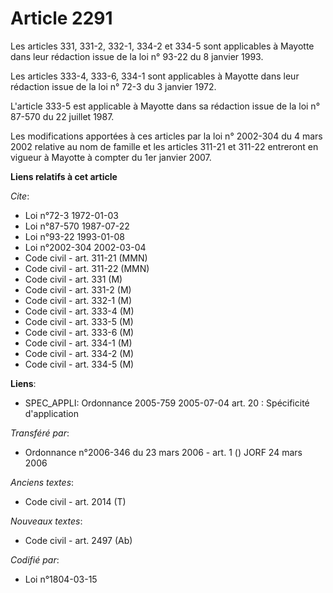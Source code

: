 # Article 2291

Les articles 331, 331-2, 332-1, 334-2 et 334-5 sont applicables à Mayotte dans leur rédaction issue de la loi n° 93-22 du 8
janvier 1993.

Les articles 333-4, 333-6, 334-1 sont applicables à Mayotte dans leur rédaction issue de la loi n° 72-3 du 3 janvier 1972.

L'article 333-5 est applicable à Mayotte dans sa rédaction issue de la loi n° 87-570 du 22 juillet 1987.

Les modifications apportées à ces articles par la loi n° 2002-304 du 4 mars 2002 relative au nom de famille et les articles
311-21 et 311-22 entreront en vigueur à Mayotte à compter du 1er janvier 2007.

**Liens relatifs à cet article**

_Cite_:

  - Loi n°72-3 1972-01-03
  - Loi n°87-570 1987-07-22
  - Loi n°93-22 1993-01-08
  - Loi n°2002-304 2002-03-04
  - Code civil - art. 311-21 (MMN)
  - Code civil - art. 311-22 (MMN)
  - Code civil - art. 331 (M)
  - Code civil - art. 331-2 (M)
  - Code civil - art. 332-1 (M)
  - Code civil - art. 333-4 (M)
  - Code civil - art. 333-5 (M)
  - Code civil - art. 333-6 (M)
  - Code civil - art. 334-1 (M)
  - Code civil - art. 334-2 (M)
  - Code civil - art. 334-5 (M)

**Liens**:

  - SPEC_APPLI: Ordonnance 2005-759 2005-07-04 art. 20 : Spécificité d'application

_Transféré par_:

  - Ordonnance n°2006-346 du 23 mars 2006 - art. 1 () JORF 24 mars 2006

_Anciens textes_:

  - Code civil - art. 2014 (T)

_Nouveaux textes_:

  - Code civil - art. 2497 (Ab)

_Codifié par_:

  - Loi n°1804-03-15
